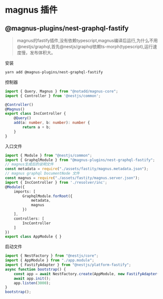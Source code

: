 # magnus 插件

## @magnus-plugins/nest-graphql-fastify
> magnus的fastify插件,没有依赖typescript,magnus编译后运行,为什么不用@nestjs/graphql,首先@nestjs/graphql依赖ts-morph(typescript),运行速度慢，发布体积大。

安装
```sh
yarn add @magnus-plugins/nest-graphql-fastify
```
控制器
```ts
import { Query, Magnus } from "@notadd/magnus-core";
import { Controller } from '@nestjs/common';

@Controller()
@Magnus()
export class IncController {
    @Query()
    add(a: number, b: number): number {
        return a + b;
    }
}
```

入口文件
```ts
import { Module } from "@nestjs/common";
import { GraphqlModule } from "@magnus-plugins/nest-graphql-fastify";
// magnus生成后的说明文件
const metadata = require("./assets/fastity/magnus.metadata.json");
// magnus graphql DocumentNode 文件
const magnus = require("./assets/fastity/magnus.server.json");
import { IncController } from './resolver/inc';
@Module({
    imports: [
        GraphqlModule.forRoot({
            metadata,
            magnus
        })
    ],
    controllers: [
        IncController
    ]
})
export class AppModule { }
```
启动文件
```ts
import { NestFactory } from "@nestjs/core";
import { AppModule } from "./app.module";
import { FastifyAdapter } from "@nestjs/platform-fastify";
async function bootstrap() {
    const app = await NestFactory.create(AppModule, new FastifyAdapter());
    await app.init();
    app.listen(3000);
}
bootstrap();
```